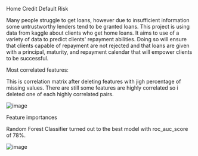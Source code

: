 Home Credit Default Risk

Many people struggle to get loans, however due to insufficient information some untrustworthy lenders tend to be granted loans. 
This project is using data from kaggle about clients who get home loans. It aims to use of a variety of data to predict clients' repayment abilities. 
Doing so will ensure that clients capable of repayment are not rejected and that loans are given with a principal, maturity, and repayment calendar that will empower clients to be successful.


Most correlated features:

This is correlation matrix after deleting features with jigh percentage of missing values. There are still some features are highly correlated so i deleted one of each highly correlated pairs.

![image](https://github.com/Shereen3781/homecreditdefaultrisk/assets/110721883/20d63ca2-7816-4aae-9338-ff0027956713)

Feature importances

Random Forest Classifier turned out to the best model with roc_auc_score of 78%.

![image](https://github.com/Shereen3781/homecreditdefaultrisk/assets/110721883/17d2a0a4-fa36-4b76-8088-cf09c7ccb72f)

